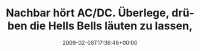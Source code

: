 ---
retweeted: false
source: <a href="http://twitter.com" rel="nofollow">Twitter Web Client</a>
entities:
  hashtags: []
  symbols: []
  user_mentions: []
  urls: []
display_text_range:
- '0'
- '138'
favorite_count: '0'
id_str: '1189278267'
truncated: false
retweet_count: '0'
id: '1189278267'
created_at: Sun Feb 08 17:36:46 +0000 2009
favorited: false
full_text: Nachbar hört AC/DC. Überlege, drüben die Hells Bells läuten zu lassen,
  halte kurz inne und gratuliere mir still zu diesem gelungenen Witz.
lang: de
tags:
- pesos/twitter
date: '2009-02-08T17:36:46+00:00'
src: https://twitter.com/bascht/status/1189278267
original_url: https://twitter.com/bascht/status/1189278267
type: twitter_tweet
text: Nachbar hört AC/DC. Überlege, drüben die Hells Bells läuten zu lassen, halte
  kurz inne und gratuliere mir still zu diesem gelungenen Witz.
title: 'Nachbar hört AC/DC. Überlege, drüben die Hells Bells läuten zu lassen, '

---
